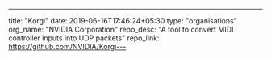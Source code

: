 ---
title: "Korgi"
date: 2019-06-16T17:46:24+05:30
type: "organisations"
org_name: "NVIDIA Corporation"
repo_desc: "A tool to convert MIDI controller inputs into UDP packets"
repo_link: https://github.com/NVIDIA/Korgi---